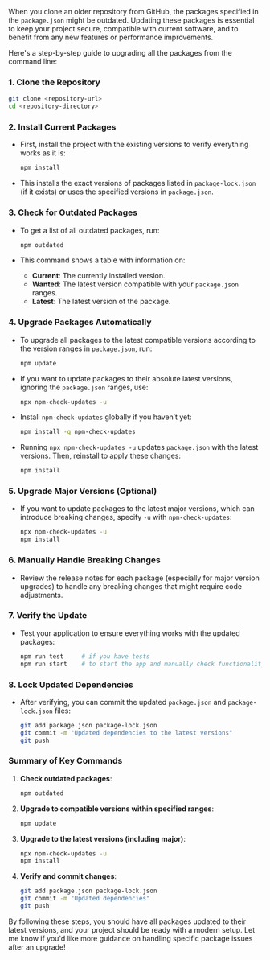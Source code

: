 When you clone an older repository from GitHub, the packages specified in the `package.json` might be outdated. Updating these packages is essential to keep your project secure, compatible with current software, and to benefit from any new features or performance improvements.

Here's a step-by-step guide to upgrading all the packages from the command line:

### 1. **Clone the Repository**

```bash
git clone <repository-url>
cd <repository-directory>
```

### 2. **Install Current Packages**

- First, install the project with the existing versions to verify everything works as it is:

  ```bash
  npm install
  ```

- This installs the exact versions of packages listed in `package-lock.json` (if it exists) or uses the specified versions in `package.json`.

### 3. **Check for Outdated Packages**

- To get a list of all outdated packages, run:

  ```bash
  npm outdated
  ```

- This command shows a table with information on:
  - **Current**: The currently installed version.
  - **Wanted**: The latest version compatible with your `package.json` ranges.
  - **Latest**: The latest version of the package.

### 4. **Upgrade Packages Automatically**

- To upgrade all packages to the latest compatible versions according to the version ranges in `package.json`, run:

  ```bash
  npm update
  ```

- If you want to update packages to their absolute latest versions, ignoring the `package.json` ranges, use:
  ```bash
  npx npm-check-updates -u
  ```
- Install `npm-check-updates` globally if you haven’t yet:
  ```bash
  npm install -g npm-check-updates
  ```
- Running `npx npm-check-updates -u` updates `package.json` with the latest versions. Then, reinstall to apply these changes:
  ```bash
  npm install
  ```

### 5. **Upgrade Major Versions (Optional)**

- If you want to update packages to the latest major versions, which can introduce breaking changes, specify `-u` with `npm-check-updates`:
  ```bash
  npx npm-check-updates -u
  npm install
  ```

### 6. **Manually Handle Breaking Changes**

- Review the release notes for each package (especially for major version upgrades) to handle any breaking changes that might require code adjustments.

### 7. **Verify the Update**

- Test your application to ensure everything works with the updated packages:
  ```bash
  npm run test     # if you have tests
  npm run start    # to start the app and manually check functionality
  ```

### 8. **Lock Updated Dependencies**

- After verifying, you can commit the updated `package.json` and `package-lock.json` files:
  ```bash
  git add package.json package-lock.json
  git commit -m "Updated dependencies to the latest versions"
  git push
  ```

### **Summary of Key Commands**

1. **Check outdated packages**:
   ```bash
   npm outdated
   ```
2. **Upgrade to compatible versions within specified ranges**:
   ```bash
   npm update
   ```
3. **Upgrade to the latest versions (including major)**:
   ```bash
   npx npm-check-updates -u
   npm install
   ```
4. **Verify and commit changes**:
   ```bash
   git add package.json package-lock.json
   git commit -m "Updated dependencies"
   git push
   ```

By following these steps, you should have all packages updated to their latest versions, and your project should be ready with a modern setup. Let me know if you'd like more guidance on handling specific package issues after an upgrade!
